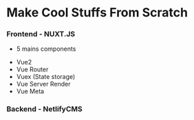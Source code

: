 # Make Cool Stuffs From Scratch

### Frontend - NUXT.JS

* 5 mains components

- Vue2
- Vue Router
- Vuex (State storage)
- Vue Server Render
- Vue Meta


### Backend - NetlifyCMS
